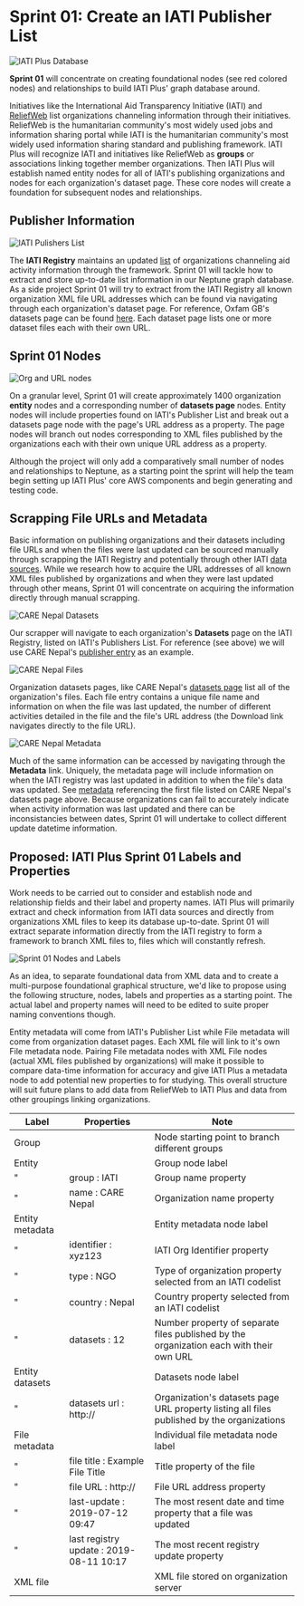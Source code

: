 # Sprint 01: Create an IATI Publisher List

![IATI Plus Database](https://github.com/Humanitarian-AI/IATIPlus/blob/main/Media/IATIPlus_sprints.png)

**Sprint 01** will concentrate on creating foundational nodes (see red colored nodes) and relationships to build IATI Plus' graph database around.

Initiatives like the International Aid Transparency Initiative (IATI) and [ReliefWeb](https://reliefweb.int/organization/acmad) list organizations channeling information through their initiatives. ReliefWeb is the humanitarian community's most widely used jobs and information sharing portal while IATI is the humanitarian community's most widely used information sharing standard and publishing framework. IATI Plus will recognize IATI and initiatives like ReliefWeb as **groups** or associations linking together member organizations. Then IATI Plus will establish named entity nodes for all of IATI's publishing organizations and nodes for each organization's dataset page. These core nodes will create a foundation for subsequent nodes and relationships.

## Publisher Information

![IATI Pulishers List](https://github.com/Humanitarian-AI/IATIPlus/blob/main/Media/Publishers_List.png)

The **IATI Registry** maintains an updated [list](https://www.iatiregistry.org/publisher/) of organizations channeling aid activity information through the framework. Sprint 01 will tackle how to extract and store up-to-date list information in our Neptune graph database. As a side project Sprint 01 will try to extract from the IATI Registry all known organization XML file URL addresses which can be found via navigating through each organization's dataset page. For reference, Oxfam GB's datasets page can be found [here](https://iatiregistry.org/publisher/oxfamgb). Each dataset page lists one or more dataset files each with their own URL.

## Sprint 01 Nodes

![Org and URL nodes](https://github.com/Humanitarian-AI/IATIPlus/blob/main/Media/Sprint01_nodes.png)

On a granular level, Sprint 01 will create approximately 1400 organization **entity** nodes and a corresponding number of **datasets page** nodes. Entity nodes will include properties found on IATI's Publisher List and break out a datasets page node with the page's URL address as a property. The page nodes will branch out nodes corresponding to XML files published by the organizations each with their own unique URL address as a property.

Although the project will only add a comparatively small number of nodes and relationships to Neptune, as a starting point the sprint will help the team begin setting up IATI Plus' core AWS components and begin generating and testing code.

## Scrapping File URLs and Metadata

Basic information on publishing organizations and their datasets including file URLs and when the files were last updated can be sourced manually through scrapping the IATI Registry and potentially through other IATI [data sources](https://iatistandard.org/en/using-data/). While we research how to acquire the URL addresses of all known XML files published by organizations and when they were last updated through other means, Sprint 01 will concentrate on acquiring the information directly through manual scrapping.

![CARE Nepal Datasets](https://github.com/Humanitarian-AI/IATIPlus/blob/main/Media/CARENepal_datasets.png)

Our scrapper will navigate to each organization's **Datasets** page on the IATI Registry, listed on IATI's Publishers List. For reference (see above) we will use CARE Nepal's [publisher entry](https://www.iatiregistry.org/publisher/?q=cnepal&sort=title+asc) as an example.

![CARE Nepal Files](https://github.com/Humanitarian-AI/IATIPlus/blob/main/Media/CARENepal_files.png)

Organization datasets pages, like CARE Nepal's [datasets page](https://www.iatiregistry.org/publisher/cnepal) list all of the organization's files. Each file entry contains a unique file name and information on when the file was last updated, the number of different activities detailed in the file and the file's URL address (the Download link navigates directly to the file URL).

![CARE Nepal Metadata](https://github.com/Humanitarian-AI/IATIPlus/blob/main/Media/CARENepal_metadata.png)

Much of the same information can be accessed by navigating through the **Metadata** link. Uniquely, the metadata page will include information on when the IATI registry was last updated in addition to when the file's data was updated. See [metadata](https://www.iatiregistry.org/dataset/cnepal-activities) referencing the first file listed on CARE Nepal's datasets page above. Because organizations can fail to accurately indicate when activity information was last updated and there can be inconsistancies between dates, Sprint 01 will undertake to collect different update datetime information.

## Proposed: IATI Plus Sprint 01 Labels and Properties

Work needs to be carried out to consider and establish node and relationship fields and their label and property names. IATI Plus will primarily extract and check information from IATI data sources and directly from organizations XML files to keep its database up-to-date. Sprint 01 will extract separate information directly from the IATI registry to form a framework to branch XML files to, files which will constantly refresh.

![Sprint 01 Nodes and Labels](https://github.com/Humanitarian-AI/IATIPlus/blob/main/Media/Sprint01_labels.png)

As an idea, to separate foundational data from XML data and to create a multi-purpose foundational graphical structure, we'd like to propose using the following structure, nodes, labels and properties as a starting point. The actual label and property names will need to be edited to suite proper naming conventions though.

Entity metadata will come from IATI's Publisher List while File metadata will come from organization dataset pages. Each XML file will link to it's own File metadata node. Pairing File metadata nodes with XML File nodes (actual XML files published by organizations) will make it possible to compare data-time information for accuracy and give IATI Plus a metadata node to add potential new properties to for studying. This overall structure will suit future plans to add data from ReliefWeb to IATI Plus and data from other groupings linking organizations.

Label | Properties | Note
--- | --- | ---
Group | | Node starting point to branch different groups
Entity | | Group node label
" | group : IATI | Group name property
" | name : CARE Nepal | Organization name property
Entity metadata | | Entity metadata node label
" | identifier : xyz123 | IATI Org Identifier property
" | type : NGO | Type of organization property selected from an IATI codelist
" | country : Nepal | Country property selected from an IATI codelist
" | datasets : 12 | Number property of separate files published by the organization each with their own URL
Entity datasets | | Datasets node label
" | datasets url : http:// | Organization's datasets page URL property listing all files published by the organizations
File metadata | | Individual file metadata node label
" | file title : Example File Title | Title property of the file
" | file URL : http:// | File URL address property
" | last-update : 2019-07-12 09:47 | The most resent date and time property that a file was updated
" | last registry update : 2019-08-11 10:17 | The most recent registry update property
XML file | | XML file stored on organization server

